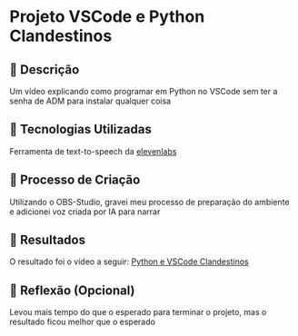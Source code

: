 # Projeto VSCode e Python Clandestinos

## 📒 Descrição
Um vídeo explicando como programar em Python no VSCode sem ter a senha de ADM para instalar qualquer coisa

## 🤖 Tecnologias Utilizadas
Ferramenta de text-to-speech da [elevenlabs](https://elevenlabs.io/)

## 🧐 Processo de Criação
Utilizando o OBS-Studio, gravei meu processo de preparação do ambiente e adicionei voz criada por IA para narrar

## 🚀 Resultados
O resultado foi o vídeo a seguir:
[Python e VSCode Clandestinos](https://youtu.be/y9He4H3Sgho)

## 💭 Reflexão (Opcional)
Levou mais tempo do que o esperado para terminar o projeto, mas o resultado ficou melhor que o esperado
